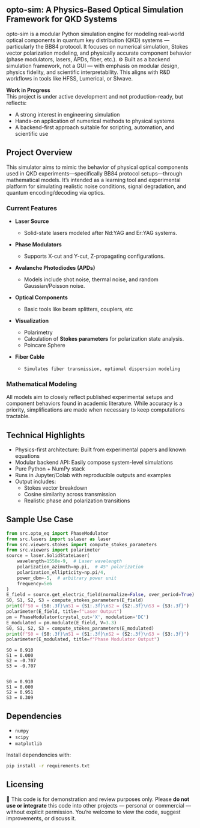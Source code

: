 ## opto-sim: A Physics-Based Optical Simulation Framework for QKD Systems

opto-sim is a modular Python simulation engine for modeling real-world optical components in quantum key distribution (QKD) systems — particularly the BB84 protocol. It focuses on numerical simulation, Stokes vector polarization modeling, and physically accurate component behavior (phase modulators, lasers, APDs, fiber, etc.).
⚙️ Built as a backend simulation framework, not a GUI — with emphasis on modular design, physics fidelity, and scientific interpretability. This aligns with R&D workflows in tools like HFSS, Lumerical, or SIwave.

**Work in Progress**  
This project is under active development and not production-ready, but reflects:

-  A strong interest in engineering simulation
-  Hands-on application of numerical methods to physical systems
-  A backend-first approach suitable for scripting, automation, and scientific use

## Project Overview

This simulator aims to mimic the behavior of physical optical components used in QKD experiments—specifically BB84 protocol setups—through mathematical models. It’s intended as a learning tool and experimental platform for simulating realistic noise conditions, signal degradation, and quantum encoding/decoding via optics.

### Current Features

- **Laser Source**  
  - Solid-state lasers modeled after Nd:YAG and Er:YAG systems.

- **Phase Modulators**  
  - Supports X-cut and Y-cut, Z-propagating configurations.

- **Avalanche Photodiodes (APDs)**  
  - Models include shot noise, thermal noise, and random Gaussian/Poisson noise.

- **Optical Components**  
  - Basic tools like beam splitters, couplers, etc

- **Visualization**  
  - Polarimetry
  - Calculation of **Stokes parameters** for polarization state analysis.
  - Poincare Sphere

- **Fiber Cable**
  - 	Simulates fiber transmission, optional dispersion modeling

### Mathematical Modeling

All models aim to closely reflect published experimental setups and component behaviors found in academic literature. While accuracy is a priority, simplifications are made when necessary to keep computations tractable.

## Technical Highlights
- Physics-first architecture: Built from experimental papers and known equations
- Modular backend API: Easily compose system-level simulations
- Pure Python + NumPy stack
- Runs in Jupyter/Colab with reproducible outputs and examples
- Output includes:
  - Stokes vector breakdown
  - Cosine similarity across transmission
  - Realistic phase and polarization transitions

## Sample Use Case
```python
from src.opto_eq import PhaseModulator
from src.lasers import sslaser as laser
from src.viewers.stokes import compute_stokes_parameters
from src.viewers import polarimeter
source = laser.SolidStateLaser(
    wavelength=1550e-9,  # Laser wavelength
    polarization_azimuth=np.pi,  # 45° polarization
    polarization_ellipticity=np.pi/4,
    power_dbm=-5,  # arbitrary power unit
    frequency=5e6
)
E_field = source.get_electric_field(normalize=False, over_period=True)
S0, S1, S2, S3 = compute_stokes_parameters(E_field)
print(f"S0 = {S0:.3f}\nS1 = {S1:.3f}\nS2 = {S2:.3f}\nS3 = {S3:.3f}")
polarimeter(E_field, title=f"Laser Output")
pm = PhaseModulator(crystal_cut='X', modulation='DC')
E_modulated = pm.modulate(E_field, V=3.3)
S0, S1, S2, S3 = compute_stokes_parameters(E_modulated)
print(f"S0 = {S0:.3f}\nS1 = {S1:.3f}\nS2 = {S2:.3f}\nS3 = {S3:.3f}")
polarimeter(E_modulated, title=f"Phase Modulator Output")
```
```output
S0 = 0.910
S1 = 0.000
S2 = -0.707
S3 = -0.707


S0 = 0.910
S1 = 0.000
S2 = 0.951
S3 = 0.309
```
## Dependencies

- `numpy`
- `scipy`
- `matplotlib`

Install dependencies with:

```bash
pip install -r requirements.txt
```
## Licensing
🚫 This code is for demonstration and review purposes only.
Please **do not use or integrate** this code into other projects — personal or commercial — without explicit permission.
You’re welcome to view the code, suggest improvements, or discuss it.
